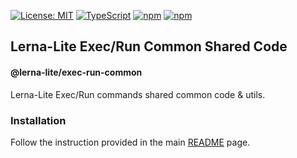 [![License: MIT](https://img.shields.io/badge/License-MIT-yellow.svg)](https://opensource.org/licenses/MIT)
[![TypeScript](https://img.shields.io/badge/%3C%2F%3E-TypeScript-%230074c1.svg)](http://www.typescriptlang.org/)
[![npm](https://img.shields.io/npm/dy/@lerna-lite/exec-run-common?color=forest)](https://www.npmjs.com/package/@lerna-lite/exec-run-common)
[![npm](https://img.shields.io/npm/v/@lerna-lite/exec-run-common.svg?logo=npm&logoColor=fff&label=npm&color=limegreen)](https://www.npmjs.com/package/@lerna-lite/exec-run-common)

## Lerna-Lite Exec/Run Common Shared Code
#### @lerna-lite/exec-run-common

Lerna-Lite Exec/Run commands shared common code & utils.

### Installation
Follow the instruction provided in the main [README](https://github.com/ghiscoding/lerna-lite#installation) page.
